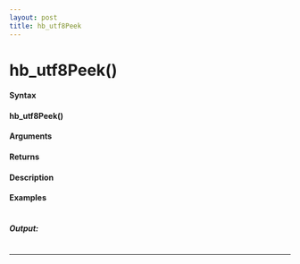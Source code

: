 ```yaml
---
layout: post
title: hb_utf8Peek
---
```


# hb_utf8Peek()


#### Syntax

#### hb_utf8Peek()

#### Arguments

#### Returns

#### Description

#### Examples

```

```

##### Output:

```

```

---